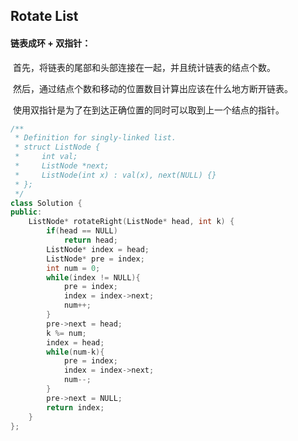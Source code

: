 ## Rotate List

#### 链表成环 + 双指针：

​		首先，将链表的尾部和头部连接在一起，并且统计链表的结点个数。

​		然后，通过结点个数和移动的位置数目计算出应该在什么地方断开链表。

​		使用双指针是为了在到达正确位置的同时可以取到上一个结点的指针。

```c++
/**
 * Definition for singly-linked list.
 * struct ListNode {
 *     int val;
 *     ListNode *next;
 *     ListNode(int x) : val(x), next(NULL) {}
 * };
 */
class Solution {
public:
    ListNode* rotateRight(ListNode* head, int k) {
        if(head == NULL)
            return head;
        ListNode* index = head;
        ListNode* pre = index;
        int num = 0;
        while(index != NULL){
            pre = index;
            index = index->next;
            num++;
        }
        pre->next = head;
        k %= num;
        index = head;
        while(num-k){
            pre = index;
            index = index->next;
            num--;
        }
        pre->next = NULL;
        return index;
    }
};
```

